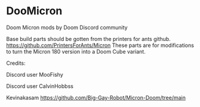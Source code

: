 # DooMicron
Doom Micron mods by Doom Discord community

Base build parts should be gotten from the printers for ants github. https://github.com/PrintersForAnts/Micron These parts are for modifications to turn the Micron 180 version into a Doom Cube variant.

Credits:

Discord user MooFishy

Discord user CalvinHobbss

Kevinakasam https://github.com/Big-Gay-Robot/Micron-Doom/tree/main
